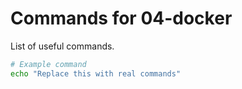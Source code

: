 # Commands for 04-docker

List of useful commands.

```bash
# Example command
echo "Replace this with real commands"
```

